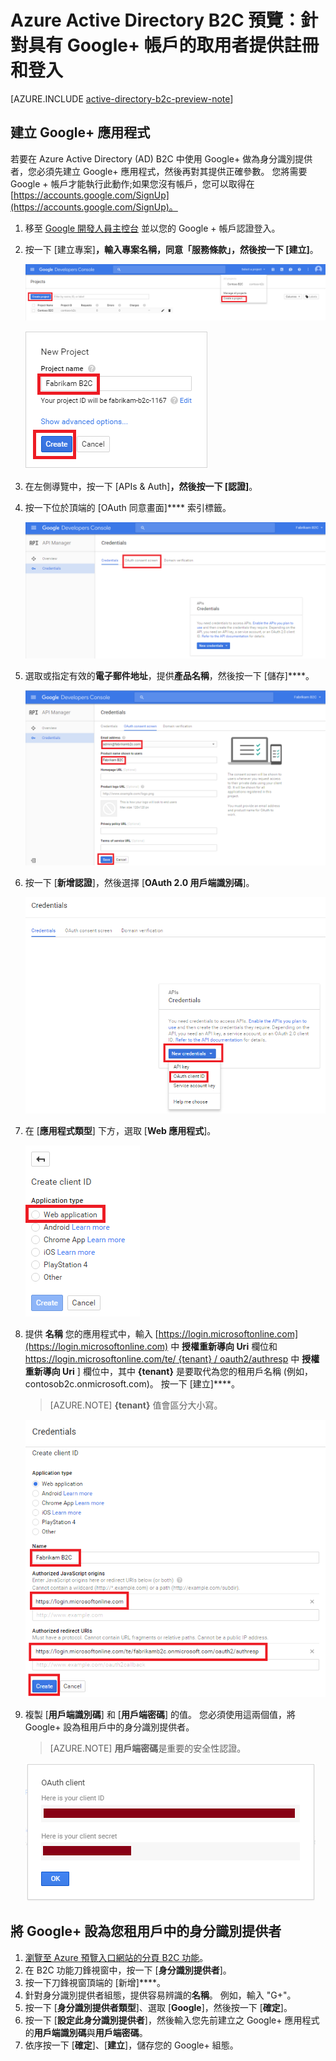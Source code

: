 <properties
    pageTitle="Azure Active Directory B2C 預覽：Google+ 組態 | Microsoft Azure"
    description="在受 Azure Active Directory B2C 保護的應用程式中，針對具有 Google+ 帳戶的取用者提供註冊和登入"
    services="active-directory-b2c"
    documentationCenter=""
    authors="swkrish"
    manager="msmbaldwin"
    editor="curtand"/>

<tags
    ms.service="active-directory-b2c"
    ms.workload="identity"
    ms.tgt_pltfrm="na"
    ms.devlang="na"
    ms.topic="article"
    ms.date="10/08/2015"
    ms.author="swkrish"/>


# Azure Active Directory B2C 預覽：針對具有 Google+ 帳戶的取用者提供註冊和登入

[AZURE.INCLUDE [active-directory-b2c-preview-note](../../includes/active-directory-b2c-preview-note.md)]

## 建立 Google+ 應用程式

若要在 Azure Active Directory (AD) B2C 中使用 Google+ 做為身分識別提供者，您必須先建立 Google+ 應用程式，然後再對其提供正確參數。 您將需要 Google + 帳戶才能執行此動作;如果您沒有帳戶，您可以取得在 [https://accounts.google.com/SignUp](https://accounts.google.com/SignUp)。

1. 移至 [Google 開發人員主控台](https://console.developers.google.com/) 並以您的 Google + 帳戶認證登入。
2. 按一下 [建立專案]****，輸入**專案名稱**，同意「服務條款」，然後按一下 [建立]****。

    ![G+ - 開始使用](./media/active-directory-b2c-setup-goog-app/google-get-started.png)

    ![G+ - 新增專案](./media/active-directory-b2c-setup-goog-app/google-new-project.png)

3. 在左側導覽中，按一下 [APIs & Auth]****，然後按一下 [認證]****。
4. 按一下位於頂端的 [OAuth 同意畫面]**** 索引標籤。

    ![G+ - 認證](./media/active-directory-b2c-setup-goog-app/google-add-cred.png)

5. 選取或指定有效的**電子郵件地址**，提供**產品名稱**，然後按一下 [儲存]****。

    ![G+ - OAuth 同意畫面](./media/active-directory-b2c-setup-goog-app/google-consent-screen.png)

6. 按一下 [**新增認證**]，然後選擇 [**OAuth 2.0 用戶端識別碼**]。

    ![G+ - OAuth 同意畫面](./media/active-directory-b2c-setup-goog-app/google-add-oauth2-client-id.png)

7. 在 [**應用程式類型**] 下方，選取 [**Web 應用程式**]。

    ![G+ - OAuth 同意畫面](./media/active-directory-b2c-setup-goog-app/google-web-app.png)

8. 提供 **名稱** 您的應用程式中，輸入 [https://login.microsoftonline.com](https://login.microsoftonline.com) 中 **授權重新導向 Uri** 欄位和 [https://login.microsoftonline.com/te/ {tenant} / oauth2/authresp](https://login.microsoftonline.com/te/{tenant}/oauth2/authresp) 中 **授權重新導向 Uri** ] 欄位中，其中 **{tenant}** 是要取代為您的租用戶名稱 (例如，contosob2c.onmicrosoft.com)。 按一下 [建立]****。
    > [AZURE.NOTE]
    **{tenant}** 值會區分大小寫。

    ![G+ - 建立用戶端識別碼](./media/active-directory-b2c-setup-goog-app/google-create-client-id.png)

9. 複製 [**用戶端識別碼**] 和 [**用戶端密碼**] 的值。 您必須使用這兩個值，將 Google+ 設為租用戶中的身分識別提供者。
    > [AZURE.NOTE]
    **用戶端密碼**是重要的安全性認證。

    ![G+ - 用戶端密碼](./media/active-directory-b2c-setup-goog-app/google-client-secret.png)

## 將 Google+ 設為您租用戶中的身分識別提供者

1. [瀏覽至 Azure 預覽入口網站的分頁 B2C 功能](active-directory-b2c-app-registration.md#navigate-to-the-b2c-features-blade)。
2. 在 B2C 功能刀鋒視窗中，按一下 [**身分識別提供者**]。
3. 按一下刀鋒視窗頂端的 [新增]****。
4. 針對身分識別提供者組態，提供容易辨識的**名稱**。 例如，輸入 "G+"。
5. 按一下 [**身分識別提供者類型**]、選取 [**Google**]，然後按一下 [**確定**]。
6. 按一下 [**設定此身分識別提供者**]，然後輸入您先前建立之 Google+ 應用程式的**用戶端識別碼**與**用戶端密碼**。
7. 依序按一下 [**確定**]、[**建立**]，儲存您的 Google+ 組態。





